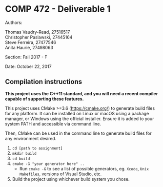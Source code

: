 # COMP 472 - Deliverable 1

Authors:

Thomas Vaudry-Read, 27516517  
Christopher Paslawski, 27445164  
Steve Ferreira, 27477546  
Anita Haurie, 27498063  

Section: Fall 2017 - F

Date: October 22, 2017

## Compilation instructions

**This project uses the C++11 standard, and you will need a recent compiler capable of supporting these features.**

This project uses CMake >=3.6 (https://cmake.org/) to generate build files for any platform. It can be installed on Linux or macOS using a package manager, or Windows using the official installer. Ensure it is added to your system PATH and accessible via command line.

Then, CMake can be used in the command line to generate build files for any environment desired.

1. `cd [path to assignment]`
2. `mkdir build`
3. `cd build`
4. `cmake -G "your generator here" ..`
    - Run `cmake -G` to see a list of possible generators, eg. `Xcode`, `Unix Makefiles`, versions of Visual Studio, etc.
5. Build the project using whichever build system you chose.
